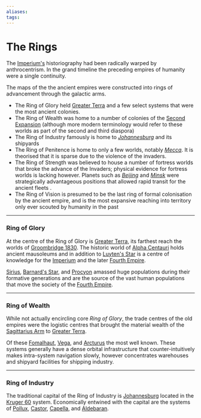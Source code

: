 ```yaml
---
aliases:
tags:
---
```

# The Rings

The [Imperium's](../Organisation/third-empire.md) historiography had been radically warped by anthrocentrism. In the grand timeline the preceding empires of humanity were a single continuity. 

The maps of the the ancient empires were constructed into rings of advancement through the galactic arms.  

- The Ring of Glory held [Greater Terra](../Systems/greater-terra.md) and a few select systems that were the most ancient colonies. 
- The Ring of Wealth was home to a number of colonies of the [Second Expansion](../Empire%20in%20Snapshots/The%20Expansions/second-expansion.md) (although more modern terminology would refer to these worlds as part of the second and third diaspora)
- The Ring of Industry famously is home to *[Johannesburg](../Systems/kruger-60.md#Johannesburg)* and its shipyards  
- The Ring of Penitence is home to only a few worlds, notably *[Mecca](../Systems/mecca.md)*. It is theorised that it is sparse due to the violence of the invaders.  
- The Ring of Strength was believed to house a number of fortress worlds that broke the advance of the Invaders; physical evidence for fortress worlds is lacking however. Planets such as *[Beijing](../Systems/beijing.md)* and *[Minsk](../Systems/minsk.md)* were strategically advantageous positions that allowed rapid transit for the ancient fleets .
- The Ring of Vision is presumed to be the last ring of formal colonisation by the ancient empire, and is the most expansive reaching into territory only ever scouted by humanity in the past  


***

### Ring of Glory 

At the centre of the Ring of Glory is [Greater Terra](../Systems/greater-terra.md), its farthest reach the worlds of [Groombridge 1830](../Systems/groombridg-1830.md). The historic world of [Alpha Centauri](../Systems/alpha-centauri.md) holds ancient mausoleums and in addition to [Luyten's Star](../Systems/luytens-star) is a centre of knowledge for the [Imperium](../Organisation/third-empire.md) and the later [Fourth Empire](../Organisation/fourth-empire.md).  

[Sirius](../Systems/sirius.md), [Barnard's Star](../Systems/barnards-star.md), and [Procyon](../Systems/procyon.md) amassed huge populations during their formative generations and are the source of the vast human populations that move the society of the [Fourth Empire](../Systems/fourth-empire.md).  

***

### Ring of Wealth

While not actually encircling core *Ring of Glory*, the trade centres of the old empires were the logistic centres that brought the material wealth of the [Sagittarius Arm](../Maps/galactic-features-and-local-quadrants.md#Sagittarius%20Arm) to [Greater Terra](../Systems/greater-terra.md).  

Of these [Fomalhaut](../Systems/fomalhaut.md), [Vega](../Systems/vega.md), and [Arcturus](../Systems/arcturus.md) the most well known. These systems generally have a dense orbital infrastructure that counter-intuitively makes intra-system navigation slowly, however concentrates warehouses and shipyard facilities for shipping industry.   

***

### Ring of Industry  

The traditional capital of the Ring of Industry is [Johannesburg](../Systems/kruger-60.md#Johannesburg) located in the [Kruger 60](../Systems/kruger-60.md) system. Economically entwined with the capital are the systems of [Pollux](../Systems/polux.md), [Castor](../Systems/castor.md), [Capella](../Systems/capella.md), and [Aldebaran](../Systems/aldebaran.md). 